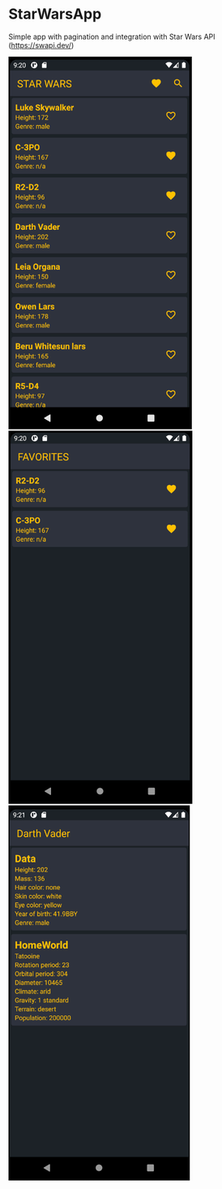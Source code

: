 # StarWarsApp
Simple app with pagination and integration with Star Wars API (https://swapi.dev/)

![Home](./images/Home.PNG)
![Favorites](./images/Favorites.PNG)
![Details](./images/Details.PNG)
